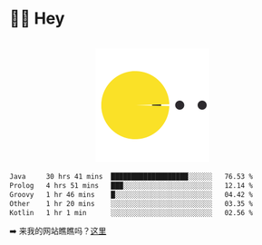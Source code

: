 
# 👋🏻 Hey
<div align="center">
	<br>
	<img src="https://raw.githubusercontent.com/Aniket965/Aniket965/master/pacman.svg?sanitize=true" width="200" height="200">
	<br>
</div>

<!--START_SECTION:waka-->
```text
Java     30 hrs 41 mins  ███████████████████░░░░░░   76.53 % 
Prolog   4 hrs 51 mins   ███░░░░░░░░░░░░░░░░░░░░░░   12.14 % 
Groovy   1 hr 46 mins    █░░░░░░░░░░░░░░░░░░░░░░░░   04.42 % 
Other    1 hr 20 mins    ░░░░░░░░░░░░░░░░░░░░░░░░░   03.35 % 
Kotlin   1 hr 1 min      ░░░░░░░░░░░░░░░░░░░░░░░░░   02.56 %
```
<!--END_SECTION:waka-->

 ➡️  来我的网站瞧瞧吗？[这里](https://www.shaolongfei.com)
